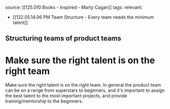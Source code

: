 source: [[125.010 Books - Inspired - Marty Cagan]]
tags:
relevant:
- [[122.05.14.06 PM Team Structure - Every team needs the minimum talent]]

## Structuring teams of product teams
# Make sure the right talent is on the right team

Make sure the right talent is on the right team. In general the product team can be on a range from superstars to beginners, and it's important to assign the best talent to the most important projects, and provide training/mentorship to the beginners.

